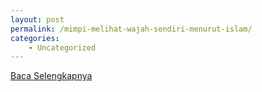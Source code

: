 ```yaml
---
layout: post
permalink: /mimpi-melihat-wajah-sendiri-menurut-islam/
categories:
    - Uncategorized
---
```


[Baca Selengkapnya](/03)
